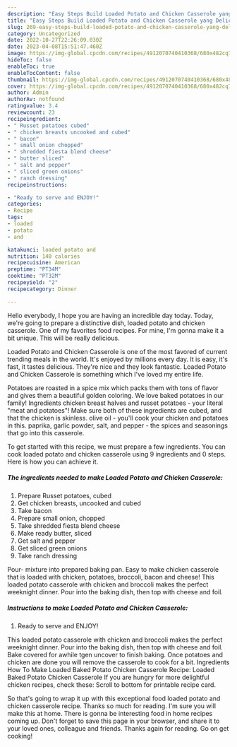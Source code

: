 ```yaml
---
description: "Easy Steps Build Loaded Potato and Chicken Casserole yang Delicious"
title: "Easy Steps Build Loaded Potato and Chicken Casserole yang Delicious"
slug: 269-easy-steps-build-loaded-potato-and-chicken-casserole-yang-delicious
category: Uncategorized
date: 2022-10-27T22:26:09.030Z
date: 2023-04-08T15:51:47.460Z
image: https://img-global.cpcdn.com/recipes/4912070740410368/680x482cq70/loaded-potato-and-chicken-casserole-recipe-main-photo.jpg
hideToc: false
enableToc: true
enableTocContent: false
thumbnail: https://img-global.cpcdn.com/recipes/4912070740410368/680x482cq70/loaded-potato-and-chicken-casserole-recipe-main-photo.jpg
cover: https://img-global.cpcdn.com/recipes/4912070740410368/680x482cq70/loaded-potato-and-chicken-casserole-recipe-main-photo.jpg
author: Admin
authorAv: notfound
ratingvalue: 3.4
reviewcount: 23
recipeingredient:
- " Russet potatoes cubed"
- " chicken breasts uncooked and cubed"
- " bacon"
- " small onion chopped"
- " shredded fiesta blend cheese"
- " butter sliced"
- " salt and pepper"
- " sliced green onions"
- " ranch dressing"
recipeinstructions:

- "Ready to serve and ENJOY!"
categories:
- Recipe
tags:
- loaded
- potato
- and

katakunci: loaded potato and 
nutrition: 140 calories
recipecuisine: American
preptime: "PT34M"
cooktime: "PT32M"
recipeyield: "2"
recipecategory: Dinner

---
```



Hello everybody, I hope you are having an incredible day today. Today, we're going to prepare a distinctive dish, loaded potato and chicken casserole. One of my favorites food recipes. For mine, I'm gonna make it a bit unique. This will be really delicious.

Loaded Potato and Chicken Casserole is one of the most favored of current trending meals in the world. It's enjoyed by millions every day. It is easy, it's fast, it tastes delicious. They're nice and they look fantastic. Loaded Potato and Chicken Casserole is something which I've loved my entire life.

Potatoes are roasted in a spice mix which packs them with tons of flavor and gives them a beautiful golden coloring. We love baked potatoes in our family! Ingredients chicken breast halves and russet potatoes - your literal &#34;meat and potatoes&#34;! Make sure both of these ingredients are cubed, and that the chicken is skinless. olive oil - you&#39;ll cook your chicken and potatoes in this. paprika, garlic powder, salt, and pepper - the spices and seasonings that go into this casserole.


To get started with this recipe, we must prepare a few ingredients. You can cook loaded potato and chicken casserole using 9 ingredients and 0 steps. Here is how you can achieve it.

<!--inarticleads1-->

##### The ingredients needed to make Loaded Potato and Chicken Casserole:

1. Prepare  Russet potatoes, cubed
1. Get  chicken breasts, uncooked and cubed
1. Take  bacon
1. Prepare  small onion, chopped
1. Take  shredded fiesta blend cheese
1. Make ready  butter, sliced
1. Get  salt and pepper
1. Get  sliced green onions
1. Take  ranch dressing


Pour- mixture into prepared baking pan. Easy to make chicken casserole that is loaded with chicken, potatoes, broccoli, bacon and cheese! This loaded potato casserole with chicken and broccoli makes the perfect weeknight dinner. Pour into the baking dish, then top with cheese and foil. 

<!--inarticleads2-->

##### Instructions to make Loaded Potato and Chicken Casserole:


1. Ready to serve and ENJOY!

This loaded potato casserole with chicken and broccoli makes the perfect weeknight dinner. Pour into the baking dish, then top with cheese and foil. Bake covered for awhile tgen uncover to finish baking. Once potatoes and chicken are done you will remove the casserole to cook for a bit. Ingredients How To Make Loaded Baked Potato Chicken Casserole Recipe: Loaded Baked Potato Chicken Casserole If you are hungry for more delightful chicken recipes, check these: Scroll to bottom for printable recipe card. 

So that's going to wrap it up with this exceptional food loaded potato and chicken casserole recipe. Thanks so much for reading. I'm sure you will make this at home. There is gonna be interesting food in home recipes coming up. Don't forget to save this page in your browser, and share it to your loved ones, colleague and friends. Thanks again for reading. Go on get cooking!
